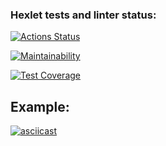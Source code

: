 ### Hexlet tests and linter status:

[![Actions Status](https://github.com/xomnrt/frontend-project-46/actions/workflows/hexlet-check.yml/badge.svg)](https://github.com/xomnrt/frontend-project-46/actions)

[![Maintainability](https://api.codeclimate.com/v1/badges/ad0b0e1883e4469667ff/maintainability)](https://codeclimate.com/github/xomnrt/frontend-project-46/maintainability)

[![Test Coverage](https://api.codeclimate.com/v1/badges/ad0b0e1883e4469667ff/test_coverage)](https://codeclimate.com/github/xomnrt/frontend-project-46/test_coverage)

## Example:

[![asciicast](https://asciinema.org/a/t0mUPJQZH6G15Mi8vrcTWWtYa.svg)](https://asciinema.org/a/t0mUPJQZH6G15Mi8vrcTWWtYa)
